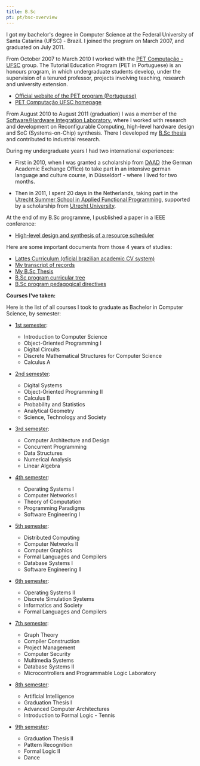 ```yaml
---
title: B.Sc
pt: pt/bsc-overview
---
```


I got my bachelor's degree in Computer Science at the Federal University of Santa Catarina (UFSC) - Brazil.
I joined the program on March 2007, and graduated on July 2011.

From October 2007 to March 2010 I worked with the [PET Computação - UFSC][1] group.
The Tutorial Education Program (PET in Portuguese) is an honours program, in which undergraduate students develop,
under the supervision of a tenured professor, projects involving teaching, research and university extension.

  * [Official website of the PET program (Portuguese)][2]
  * [PET Computação UFSC homepage][3]

[1]: <http://pet.inf.ufsc.br/>
[2]: <http://portal.mec.gov.br/pet>
[3]: <http://pet.inf.ufsc.br/sobre>


From August 2010 to August 2011 (graduation) I was a member of the [Software/Hardware Integration Laboratory][4],
where I worked with research and development on Reconfigurable Computing, high-level hardware design and SoC (Systems-on-Chip) synthesis.
There I developed my [B.Sc thesis][5] and contributed to industrial research.

[4]: <http://www.lisha.ufsc.br>
[5]: </en/blog/ac/tcc>


During my undergraduate years I had two international experiences:

  * First in 2010, when I was granted a scholarship from [DAAD][6] (the German Academic Exchange Office)
    to take part in an intensive german language and culture course, in Düsseldorf - where I lived for two months.

  * Then in 2011, I spent 20 days in the Netherlands, taking part in the [Utrecht Summer School in Applied Functional Programming][7],
    supported by a scholarship from [Utrecht University][8].

[6]: <http://www.daad.de/en/index.html>
[7]: <http://www.cs.uu.nl/wiki/bin/view/USCS2011/WebHome>
[8]: <http://www.uu.nl/EN/Pages/default.aspx>


At the end of my B.Sc programme, I pusblished a paper in a IEEE conference:

  * [High-level design and synthesis of a resource scheduler](http://dx.doi.org/10.1109/ICECS.2011.6122379)

Here are some important documents from those 4 years of studies:

  * [Lattes Curriculum (oficial brazilian academic CV system)](http://buscatextual.cnpq.br/buscatextual/visualizacv.do?id=K4205460Y4)
  * [My transcript of records](http://constantijn.alvb.in/graduacao/disciplinas/historico_escolar.pdf)
  * [My B.Sc Thesis](http://constantijn.alvb.in/graduacao/tcc.pdf)
  * [B.Sc program curricular tree](/files/other/2009-03_arvore_curricular.pdf)
  * [B.Sc program pedagogical directives](/files/other/2009-03_plano_pedagogico_cco-2007.pdf)


**Courses I've taken:**

Here is the list of all courses I took to graduate as Bachelor in Computer Science, by semester:

  * [1st semester](/en/bsc/cs1.html):
      + Introduction to Computer Science
      + Object-Oriented Programming I
      + Digital Circuits
      + Discrete Mathematical Structures for Computer Science
      + Calculus A

  * [2nd semester](/en/bsc/cs2.html):
      + Digital Systems
      + Object-Oriented Programming II
      + Calculus B
      + Probability and Statistics
      + Analytical Geometry
      + Science, Technology and Society

  * [3rd semester](/en/bsc/cs3.html):
      + Computer Architecture and Design
      + Concurrent Programming
      + Data Structures
      + Numerical Analysis
      + Linear Algebra

  * [4th semester](/en/bsc/cs4.html):
      + Operating Systems I
      + Computer Networks I
      + Theory of Computation
      + Programming Paradigms
      + Software Engineering I

  * [5th semester](/en/bsc/cs5.html):
      + Distributed Computing
      + Computer Networks II
      + Computer Graphics
      + Formal Languages and Compilers
      + Database Systems I
      + Software Engineering II

  * [6th semester](/en/bsc/cs6.html):
      + Operating Systems II
      + Discrete Simulation Systems
      + Informatics and Society
      + Formal Languages and Compilers

  * [7th semester](/en/bsc/cs7.html):
      + Graph Theory
      + Compiler Construction
      + Project Management
      + Computer Security
      + Multimedia Systems
      + Database Systems II
      + Microcontrollers and Programmable Logic Laboratory

  * [8th semester](/en/bsc/cs8.html):
      + Artificial Intelligence
      + Graduation Thesis I
      + Advanced Computer Architectures
      + Introduction to Formal Logic - Tennis

  * [9th semester](/en/bsc/cs9.html):
      + Graduation Thesis II
      + Pattern Recognition
      + Formal Logic II
      + Dance

